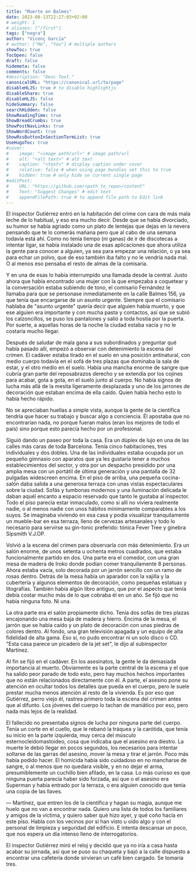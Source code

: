 ```yaml
---
title: "Muerte en Balmes"
date: 2023-08-13T22:27:03+02:00
# weight: 1
# aliases: ["/first"]
tags: ["negra"]
author: "Vicenç García"
# author: ["Me", "You"] # multiple authors
showToc: true
TocOpen: false
draft: false
hidemeta: false
comments: false
#description: "Desc Text."
canonicalURL: "https://canonical.url/to/page"
disableHLJS: true # to disable highlightjs
disableShare: true
disableHLJS: false
hideSummary: false
searchHidden: false
ShowReadingTime: true
ShowBreadCrumbs: true
ShowPostNavLinks: true
ShowWordCount: true
ShowRssButtonInSectionTermList: true
UseHugoToc: true
#cover:
#    image: "<image path/url>" # image path/url
#    alt: "<alt text>" # alt text
#    caption: "<text>" # display caption under cover
#    relative: false # when using page bundles set this to true
#    hidden: true # only hide on current single page
#editPost:
#    URL: "https://github.com/<path_to_repo>/content"
#    Text: "Suggest Changes" # edit text
#    appendFilePath: true # to append file path to Edit link
---
```


El inspector Gutiérrez entró en la habitación del crime con cara de más mala leche de lo habitual, y eso era mucho decir. Desde que se había divorciado, su humor se había agriado como un plato de lentejas que dejas en la nevera pensando que te lo comerás mañana pero que al cabo de una semana todavía está ahí. Como no tenía tiempo (ni ganas) de ir de discotecas a intentar ligar, se había instalado una de esas aplicaciones que ahora utiliza la gente para conocer a alguien, ya sea para empezar una relación, o ya sea para echar un polvo, que de eso también iba falto y no le vendría nada mal. O al menos eso pensaba el resto de almas de la comisaría.

Y en una de esas lo había interrumpido una llamada desde la central. Justo ahora que había encontrado una mujer con la que empezaba a coquetear y la conversación estaba subiendo de tono, el comisario Fernández le llamaba para que se personase inmediatamente en la calle Balmes 156, ya que tenía que encargarse de un asunto urgente. Siempre que el comisario hablaba de "asunto urgente" quería decir que alguien había muerto, y que ese alguien era importante y con mucha pasta y contactos, así que se subió los calzoncillos, se puso los pantalones y salió a toda hostia por la puerta. Por suerte, a aquellas horas de la noche la ciudad estaba vacía y no le costaría mucho llegar.

Después de saludar de mala gana a sus subordinados y preguntar qué había pasado allí, empezó a observar con detenimiento la escena del crimen. El cadáver estaba tirado en el suelo en una posición antinatural, con medio cuerpo todavía en el sofá de tres plazas que dominaba la sala de estar, y el otro medio en el suelo. Había una mancha enorme de sangre que cubría gran parte del reposabrazos derecho y se extendía por los cojines para acabar, gota a gota, en el suelo junto al cuerpo. No había signos de lucha más allá de la mesita ligeramente desplazada y uno de los jarrones de decoración que estaban encima de ella caído. Quien había hecho esto lo había hecho rápido.

No se apreciaban huellas a simple vista, aunque la gente de la científica tendría que hacer su trabajo y buscar algo a conciencia. Él apostaba que no encontrarían nada, no porque fueran malos (eran los mejores de todo el país) sino porque esto parecía hecho por un profesional.

Siguió dando un paseo por toda la casa. Era un dúplex de lujo en una de las calles más caras de toda Barcelona. Tenía cinco habitaciones, tres individuales y dos dobles. Una de las individuales estaba ocupada por un pequeño gimnasio con aparatos que ya les gustaría tener a muchos establecimientos del sector, y otra por un despacho presidido por una amplia mesa con un portátil de última generación y una pantalla de 32 pulgadas widescreen encima. En el piso de arriba, una pequeña cocina-salón daba salida a una generosa terraza con unas vistas espectaculares sobre la ciudad. Sofás y tumbonas modernos y una iluminación delicada le daban aquél encanto a espacio reservado que tanto le gustaba al inspector. Todo el piso parecía estar inmaculado, como si allí no viviera realmente nadie, o al menos nadie con unos hábitos mínimamente comparables a los suyos. Se imaginaba viviendo en esa casa y podía visualizar tranquilamente un mueble-bar en esa terraza, lleno de cervezas artesanales y todo lo necesario para servirse su gin-tonic preferido: tónica Fever Tree y ginebra Sipsmith V.J.OP.

Volvió a la escena del crimen para observarla con más detenimiento. Era un salón enorme, de unos setenta u ochenta metros cuadrados, que estaba funcionalmente partido en dos. Una parte era el comedor, con una gran mesa de madera de Iroko donde podían comer tranquilamente 8 personas. Ahora estaba vacía, solo decorada por un jarrón sencillo con un ramo de rosas dentro. Detrás de la mesa había un aparador con la vajilla y la cubertería y algunos elementos de decoración, como pequeñas estatuas y litografías. También había algún libro antiguo, que por el aspecto que tenía debía costar mucho más de lo que cobraba él en un año. Se fijó que no había ninguna foto. Ni una.

La otra parte era el salón propiamente dicho. Tenía dos sofás de tres plazas encajonando una mesa baja de madera y hierro. Encima de la mesa, el jarrón que se había caído y un plato de decoración con unas piedras de colores dentro. Al fondo, una gran televisión apagada y un equipo de alta fidelidad de alta gama. Eso sí, no pudo encontrar ni un solo disco o CD. "Esta casa parece un picadero de la jet set", le dijo al subinspector Martínez.

Al fin se fijó en el cadáver. En los asesinatos, la gente le da demasiada importancia al muerto. Obviamente es la parte central de la escena y el que ha salido peor parado de todo esto, pero hay muchos hechos importantes que no están relacionados directamente con él. A parte, el asesino pone su atención en ocultar todos los detalles que pueda en el cuerpo, pero le suele prestar mucha menos atención al resto de la vivienda. Es por eso que Gutiérrez, perro viejo él, rastrea primero toda la escena del crimen antes que al difunto. Los jóvenes del cuerpo lo tachan de maniático por eso, pero nada más lejos de la realidad.

El fallecido no presentaba signos de lucha por ninguna parte del cuerpo. Tenía un corte en el cuello, que le rebanó la tráquea y la carótida, que tenía su inicio en la parte izquierda, muy cerca del músculo esternocleidomastoideo, cosa que indicaba que el asesino era diestro. La muerte le debió llegar en pocos segundos, los necesarios para intentar soltarse de las garras del asesino, mover la mesa y tirar el jarrón. Poco más había podido hacer. El homicida había sido cuidadoso en no mancharse de sangre, o al menos que no quedara visible, y en no dejar el arma, presumiblemente un cuchillo bien afilado, en la casa. Lo más curioso es que ninguna puerta parecía haber sido forzada, así que o el asesino era Superman y había entrado por la terraza, o era alguien conocido que tenía una copia de las llaves.

— Martínez, que entren los de la científica y hagan su magia, aunque me huelo que no van a encontrar nada. Quiero una lista de todos los familiares y amigos de la víctima, y quiero saber qué hizo ayer, y qué coño hacía en este piso. Habla con los vecinos por si han visto u oído algo y con el personal de limpieza y seguridad del edificio. E intenta descansar un poco, que nos espera un día intenso lleno de interrogatorios.

El inspector Gutiérrez miró el reloj y decidió que ya no iría a casa hasta acabar su jornada, así que se puso su chaqueta y bajó a la calle dispuesto a encontrar una cafetería donde sirvieran un café bien cargado. Se tomaría tres.
